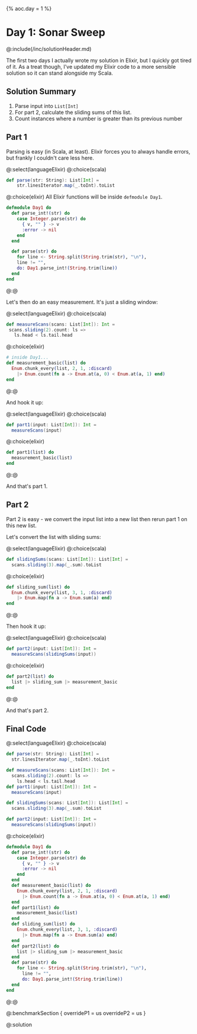 {%
aoc.day = 1
%}

# Day 1: Sonar Sweep

@:include(/inc/solutionHeader.md)

The first two days I actually wrote my solution in Elixir, but I quickly got tired of it. As a treat though, I've updated my Elixir code
to a more sensible solution so it can stand alongside my Scala.

## Solution Summary

1. Parse input into `List[Int]`
2. For part 2, calculate the sliding sums of this list.
3. Count instances where a number is greater than its previous number

## Part 1

Parsing is easy (in Scala, at least). Elixir forces you to always handle errors, but frankly I couldn't care less here.

@:select(languageElixir)
@:choice(scala)
```scala 3
def parse(str: String): List[Int] =
    str.linesIterator.map(_.toInt).toList
```
@:choice(elixir)
All Elixir functions will be inside `defmodule Day1`. 
```elixir
defmodule Day1 do
  def parse_int!(str) do
    case Integer.parse(str) do
      { v, "" } -> v
      :error -> nil
    end
  end

  def parse(str) do
    for line <- String.split(String.trim(str), "\n"), 
    line != "", 
    do: Day1.parse_int!(String.trim(line))
  end
end
```
@:@

Let's then do an easy measurement. It's just a sliding window:

@:select(languageElixir)
@:choice(scala)
```scala 3
def measureScans(scans: List[Int]): Int =
 scans.sliding(2).count: ls =>
   ls.head < ls.tail.head
```
@:choice(elixir)
```elixir
# inside Day1...
def measurement_basic(list) do
  Enum.chunk_every(list, 2, 1, :discard) 
    |> Enum.count(fn a -> Enum.at(a, 0) < Enum.at(a, 1) end)
end

```
@:@

And hook it up:

@:select(languageElixir)
@:choice(scala)
```scala 3
def part1(input: List[Int]): Int =
  measureScans(input)
```
@:choice(elixir)
```elixir
def part1(list) do
  measurement_basic(list)
end
```
@:@

And that's part 1. 

## Part 2

Part 2 is easy - we convert the input list into a new list then rerun part 1 on this new list.

Let's convert the list with sliding sums:

@:select(languageElixir)
@:choice(scala)
```scala 3
def slidingSums(scans: List[Int]): List[Int] =
  scans.sliding(3).map(_.sum).toList
```
@:choice(elixir)
```elixir
def sliding_sum(list) do
  Enum.chunk_every(list, 3, 1, :discard)
    |> Enum.map(fn a -> Enum.sum(a) end)
end
```
@:@

Then hook it up:

@:select(languageElixir)
@:choice(scala)
```scala 3
def part2(input: List[Int]): Int =
  measureScans(slidingSums(input))
```
@:choice(elixir)
```elixir
def part2(list) do
  list |> sliding_sum |> measurement_basic 
end
```
@:@

And that's part 2. 

## Final Code

@:select(languageElixir)
@:choice(scala)
```scala 3
def parse(str: String): List[Int] =
  str.linesIterator.map(_.toInt).toList

def measureScans(scans: List[Int]): Int =
  scans.sliding(2).count: ls =>
    ls.head < ls.tail.head
def part1(input: List[Int]): Int =
  measureScans(input)

def slidingSums(scans: List[Int]): List[Int] =
  scans.sliding(3).map(_.sum).toList

def part2(input: List[Int]): Int =
  measureScans(slidingSums(input))
```
@:choice(elixir)
```elixir
defmodule Day1 do
  def parse_int!(str) do
    case Integer.parse(str) do
      { v, "" } -> v
      :error -> nil
    end
  end
  def measurement_basic(list) do
    Enum.chunk_every(list, 2, 1, :discard) 
      |> Enum.count(fn a -> Enum.at(a, 0) < Enum.at(a, 1) end)
  end
  def part1(list) do
    measurement_basic(list)
  end
  def sliding_sum(list) do
    Enum.chunk_every(list, 3, 1, :discard)
      |> Enum.map(fn a -> Enum.sum(a) end)
  end
  def part2(list) do
    list |> sliding_sum |> measurement_basic 
  end
  def parse(str) do
    for line <- String.split(String.trim(str), "\n"), 
      line != "", 
      do: Day1.parse_int!(String.trim(line))
  end
end
```
@:@

@:benchmarkSection {
  overrideP1 = us
  overrideP2 = us
}

@:solution